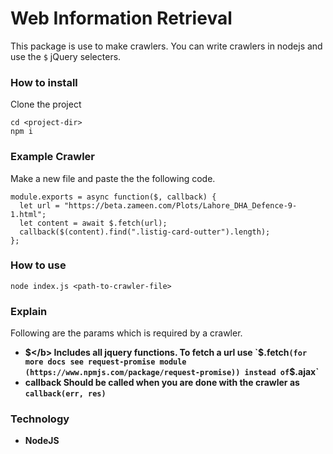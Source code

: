 # Web Information Retrieval 

This package is use to make crawlers. You can write crawlers in nodejs and use the `$` jQuery selecters.

### How to install 

Clone the project

```
cd <project-dir>
npm i
```

### Example Crawler
Make a new file and paste the the following code.
```
module.exports = async function($, callback) {
  let url = "https://beta.zameen.com/Plots/Lahore_DHA_Defence-9-1.html";
  let content = await $.fetch(url);
  callback($(content).find(".listig-card-outter").length);
};

```

### How to use

``` 
node index.js <path-to-crawler-file>
```
### Explain
Following are the params which is required by a crawler.
 - <b>$</b> Includes all jquery functions. To fetch a url use `$.fetch` (for more docs see request-promise module (https://www.npmjs.com/package/request-promise)) instead of `$.ajax`
 - <b>callback</b> Should be called when you are done with the crawler as `callback(err, res)`
 

### Technology

 - NodeJS

